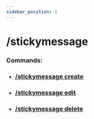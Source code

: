 ```yaml
---
sidebar_position: 1
---
```


# /stickymessage
### Commands:
- ### [/stickymessage create](/docs/easythreads/autothreading/stickymessage/stickymessage-create)
- ### [/stickymessage edit](/docs/easythreads/autothreading/stickymessage/stickymessage-edit)
- ### [/stickymessage delete](/docs/easythreads/autothreading/stickymessage/stickymessage-delete)